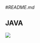 #*README.md*

## **JAVA**

![](https://raw.githubusercontent.com/abrahamcalf/programming-languages-logos/master/src/java/java_256x256.png)



